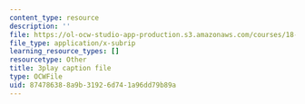 ```yaml
---
content_type: resource
description: ''
file: https://ol-ocw-studio-app-production.s3.amazonaws.com/courses/18-01sc-single-variable-calculus-fall-2010/874786388a9b31926d741a96dd79b89a_WHWyW5DIVSU.srt
file_type: application/x-subrip
learning_resource_types: []
resourcetype: Other
title: 3play caption file
type: OCWFile
uid: 87478638-8a9b-3192-6d74-1a96dd79b89a
---
```

